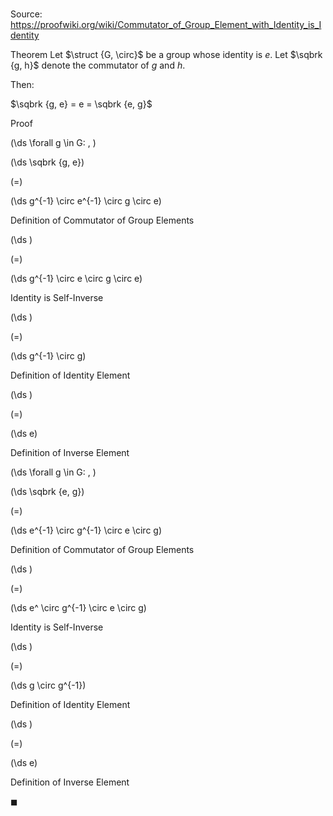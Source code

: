# 

Source: https://proofwiki.org/wiki/Commutator_of_Group_Element_with_Identity_is_Identity

Theorem
Let $\struct {G, \circ}$ be a group whose identity is $e$.
Let $\sqbrk {g, h}$ denote the commutator of $g$ and $h$.

Then:

$\sqbrk {g, e} = e = \sqbrk {e, g}$


Proof









\(\ds \forall g \in G: \, \)



\(\ds \sqbrk {g, e}\)

\(=\)







\(\ds g^{-1} \circ e^{-1} \circ g \circ e\)





Definition of Commutator of Group Elements














\(\ds \)

\(=\)







\(\ds g^{-1} \circ e \circ g \circ e\)





Identity is Self-Inverse














\(\ds \)

\(=\)







\(\ds g^{-1} \circ g\)





Definition of Identity Element














\(\ds \)

\(=\)







\(\ds e\)





Definition of Inverse Element














\(\ds \forall g \in G: \, \)



\(\ds \sqbrk {e, g}\)

\(=\)







\(\ds e^{-1} \circ g^{-1} \circ e \circ g\)





Definition of Commutator of Group Elements














\(\ds \)

\(=\)







\(\ds e^ \circ g^{-1} \circ e \circ g\)





Identity is Self-Inverse














\(\ds \)

\(=\)







\(\ds g \circ g^{-1}\)





Definition of Identity Element














\(\ds \)

\(=\)







\(\ds e\)





Definition of Inverse Element



$\blacksquare$





